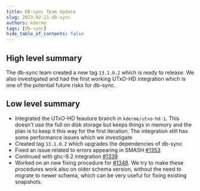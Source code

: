 ```yaml
---
title: DB-sync Team Update
slug: 2023-02-21-db-sync
authors: kderme
tags: [db-sync]
hide_table_of_contents: false
---
```


## High level summary

The db-sync team created a new tag `13.1.0.2` which is ready to release.
We also investigated and had the first working UTxO-HD integration which is one
of the potential future risks for db-sync.

## Low level summary

- Integrated the UTxO-HD feauture branch in `kderme/utxo-hd-1`. This doesn't
use the full on disk storage but keeps things in memory and the plan is to keep
it this way for the first iteration. The integration still has some performance
issues which we investigate
- Created tag `13.1.0.2` which upgrades the dependencies of db-sync
- Fixed an issue related to errors appearing in SMASH
[#1353](https://github.com/input-output-hk/cardano-db-sync/pull/1353)
- Continued with ghc-9.2 integration
[#1339](https://github.com/input-output-hk/cardano-db-sync/pull/1339)
- Worked on an new fixing procedure for
[#1348](https://github.com/input-output-hk/cardano-db-sync/issues/1348).
We try to make these procedures work also on older schema version, without the
need to migrate to newer schema, which can be very useful for fixing existing
snapshots.